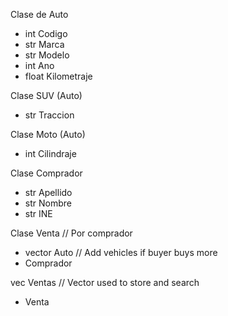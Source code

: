 Clase de Auto
- int Codigo 
- str Marca
- str Modelo
- int Ano
- float Kilometraje

Clase SUV (Auto)
- str Traccion

Clase Moto (Auto)
- int Cilindraje

Clase Comprador
- str Apellido
- str Nombre
- str INE

Clase Venta // Por comprador
- vector Auto // Add vehicles if buyer buys more
- Comprador

vec Ventas // Vector used to store and search
- Venta 